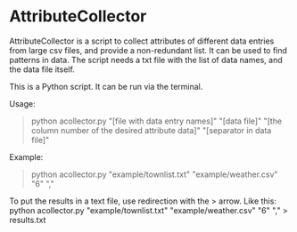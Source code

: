 # AttributeCollector
AttributeCollector is a script to collect attributes of different data entries from large csv files, and provide a non-redundant list. 
It can be used to find patterns in data. 
The script needs a txt file with the list of data names, and the data file itself. 

This is a Python script. It can be run via the terminal. 

Usage: 
>python acollector.py "[file with data entry names]" "[data file]" "[the column number of the desired attribute data]" "[separator in data file]"

Example: 
>python acollector.py "example/townlist.txt" "example/weather.csv" "6" ","

To put the results in a text file, use redirection with the > arrow. Like this: 
python acollector.py "example/townlist.txt" "example/weather.csv" "6" "," > results.txt

